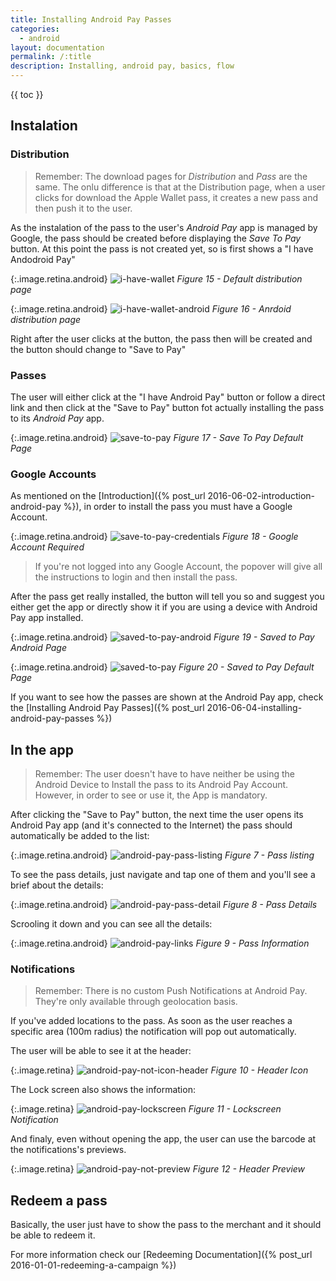 ```yaml
---
title: Installing Android Pay Passes
categories:
  - android
layout: documentation
permalink: /:title
description: Installing, android pay, basics, flow
---
```


{{ toc }}

## Instalation



### Distribution

> Remember: The download pages for *Distribution* and *Pass* are the same. The onlu difference is
> that at the Distribution page, when a user clicks for download the Apple Wallet pass, it
> creates a new pass and then push it to the user.

As the instalation of the pass to the user's *Android Pay* app is managed by Google,
the pass should be created before displaying the *Save To Pay* button. At this point the pass
is not created yet, so is first shows a "I have Andodroid Pay"

{:.image.retina.android}
![i-have-wallet](/assets/images/android-i-have-wallet.png)
*Figure 15 - Default distribution page*

{:.image.retina.android}
![i-have-wallet-android](/assets/images/android-i-have-wallet-android.png)
*Figure 16 - Anrdoid distribution page*

Right after the user clicks at the button, the pass then will be created and the button should
change to "Save to Pay"

### Passes

The user will either click at the "I have Android Pay" button or follow a direct link and then
click at the "Save to Pay" button fot actually installing the pass to its *Android Pay* app.

{:.image.retina.android}
![save-to-pay](/assets/images/android-save-to-pay.png)
*Figure 17 - Save To Pay Default Page*

### Google Accounts

As mentioned on the [Introduction]({% post_url 2016-06-02-introduction-android-pay %}), in order to install
the pass you must have a Google Account.

{:.image.retina.android}
![save-to-pay-credentials](/assets/images/android-save-to-pay-credentials.png)
*Figure 18 - Google Account Required*

> If you're not logged into any Google Account, the popover will give all the instructions
> to login and then install the pass.


After the pass get really installed, the button will tell you so and suggest you either
get the app or directly show it if you are using a device with Android Pay app installed.

{:.image.retina.android}
![saved-to-pay-android](/assets/images/android-saved-to-pay-android.png)
*Figure 19 - Saved to Pay Android Page*

{:.image.retina.android}
![saved-to-pay](/assets/images/android-saved-to-pay.png)
*Figure 20 - Saved to Pay Default Page*

If you want to see how the passes are shown at the Android Pay app, check the
[Installing Android Pay Passes]({% post_url 2016-06-04-installing-android-pay-passes %})


## In the app

> Remember: The user doesn't have to have neither be using the Android Device to Install the pass
> to its Android Pay Account. However, in order to see or use it, the App is mandatory.

After clicking the "Save to Pay" button, the next time the user opens its Android Pay app
(and it's connected to the Internet) the pass should automatically be added to the list:

{:.image.retina.android}
![android-pay-pass-listing](/assets/images/android-pay-pass-listing.png)
*Figure 7 - Pass listing*

To see the pass details, just navigate and tap one of them and you'll see a brief about the details:

{:.image.retina.android}
![android-pay-pass-detail](/assets/images/android-pay-pass-detail.png)
*Figure 8 - Pass Details*

Scrooling it down and you can see all the details:

{:.image.retina.android}
![android-pay-links](/assets/images/android-pay-links.png)
*Figure 9 - Pass Information*

### Notifications

> Remember: There is no custom Push Notifications at Android Pay. They're only available
> through geolocation basis.

If you've added locations to the pass. As soon as the user reaches a specific area (100m radius)
the notification will pop out automatically.

The user will be able to see it at the header:

{:.image.retina}
![android-pay-not-icon-header](/assets/images/android-pay-not-icon-header.png)
*Figure 10 - Header Icon*

The Lock screen also shows the information:

{:.image.retina}
![android-pay-lockscreen](/assets/images/android-pay-lockscreen.png)
*Figure 11 - Lockscreen Notification*

And finaly, even without opening the app, the user can use the barcode at the
notifications's previews.


{:.image.retina}
![android-pay-not-preview](/assets/images/android-pay-not-preview.png)
*Figure 12 - Header Preview*

## Redeem a pass

Basically, the user just have to show the pass to the merchant and it should be able to redeem it.

For more information check our [Redeeming Documentation]({% post_url 2016-01-01-redeeming-a-campaign %})
